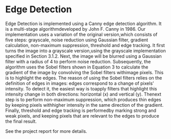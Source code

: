 # Edge Detection

Edge Detection is implemented using a Canny edge detection algorithm.  It is a multi-stage algorithmdeveloped by John F. Canny in 1986. Our implementation uses a variation of the original version,which consists of five steps:  grayscale, noise reduction using Gaussian filter, gradient calculation, non-maximum  suppression,  threshold  and  edge  tracking.   It  first  turns  the  image  into  a  grayscale  version,using the grayscale implementation specified in Section 3.1.2.  Next, the image will be blurred using a Gaussian filter with a radius of 4 to perform noise reduction.  Subsequently, the algorithm uses the Sobel filters shown in Equation 3 to calculate the gradient of the image by convolving the Sobel filters withimage pixels.  This is to highlight the edges.  The reason of using the Sobel filters relies on the definition of edges in images:  edges correspond to a change of pixels’ intensity.  To detect it, the easiest way is toapply filters that highlight this intensity change in both directions:  horizontal (x) and vertical (y).  Thenext  step  is  to  perform  non-maximum  suppression,  which  produces  thin  edges  by  keeping  pixels  withhigher intensity in the same direction of the gradient.  Finally, threshold and edge tracking is performedby marking strong and weak pixels, and keeping pixels that are relevant to the edges to produce the final result.

See the project report for more details.